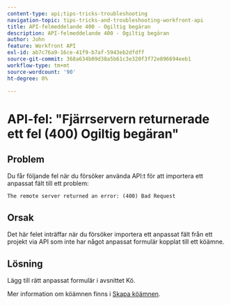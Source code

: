 ```yaml
---
content-type: api;tips-tricks-troubleshooting
navigation-topic: tips-tricks-and-troubleshooting-workfront-api
title: API-felmeddelande 400 - Ogiltig begäran
description: API-felmeddelande 400 - Ogiltig begäran
author: John
feature: Workfront API
exl-id: ab7c76a9-16ce-41f9-b7af-5943eb2dfdff
source-git-commit: 368a634b09d38a5b61c3e320f3f72e896694eeb1
workflow-type: tm+mt
source-wordcount: '90'
ht-degree: 0%

---
```



# API-fel: &quot;Fjärrservern returnerade ett fel (400) Ogiltig begäran&quot;

## Problem

Du får följande fel när du försöker använda API:t för att importera ett anpassat fält till ett problem:

`The remote server returned an error: (400) Bad Request`

## Orsak

Det här felet inträffar när du försöker importera ett anpassat fält från ett projekt via API som inte har något anpassat formulär kopplat till ett köämne.

## Lösning

Lägg till rätt anpassat formulär i avsnittet Kö.

Mer information om köämnen finns i [Skapa köämnen](../../manage-work/requests/create-and-manage-request-queues/create-queue-topics.md).
